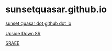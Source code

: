 # sunsetquasar.github.io
[sunset quasar dot github dot io](https://sunsetquasar.github.io/)

[Upside Down SR](https://sunsetquasar.github.io/upsidedownsr/)

[SRAEE](https://sunsetquasar.github.io/sraee/)
